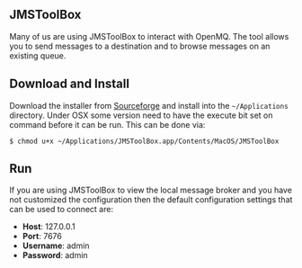 ## JMSToolBox

Many of us are using JMSToolBox to interact with OpenMQ. The tool allows you to send messages to a
destination and to browse messages on an existing queue.

## Download and Install

Download the installer from [Sourceforge](https://sourceforge.net/projects/jmstoolbox/) and install into the
`~/Applications` directory. Under OSX some version need to have the execute bit set on command before
it can be run. This can be done via:

    $ chmod u+x ~/Applications/JMSToolBox.app/Contents/MacOS/JMSToolBox

## Run

If you are using JMSToolBox to view the local message broker and you have not customized the configuration
then the default configuration settings that can be used to connect are:

* **Host**: 127.0.0.1
* **Port**: 7676
* **Username**: admin
* **Password**: admin
